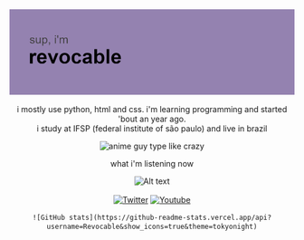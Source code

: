 <div align="center">

<img src="./header.png" alt="header">


  
  
<p align="left">
 
  i mostly use python, html and css. i'm learning programming and started 'bout an year ago. <br>
  i study at IFSP (federal institute of são paulo) and live in brazil 
  
 </p>

<img src="./42634073306d3a03bf67cbcd4dc270ae1410383808_full.gif" alt="anime guy type like crazy" title="me lmao">




  
  <p>
  what i'm listening now
  </p
  
  ![Alt text](https://spotify-recently-played-readme.vercel.app/api?user=murilovazscolari6-br)
    
    
  <p align="center">
    <a href="https://twitter.com/revocablekk" target="blank"><img align="center" src="https://cdn.jsdelivr.net/npm/simple-icons@3.0.1/icons/twitter.svg" alt="Twitter"height="30" width="40" /></a>
    <a href="https://www.youtube.com/user/murilovazscolari6" target="blank"><img align="center" src="https://cdn.jsdelivr.net/npm/simple-icons@3.0.1/icons/youtube.svg" alt="Youtube" height="30" width="40"" /></a>
    </p>
      
    ![GitHub stats](https://github-readme-stats.vercel.app/api?username=Revocable&show_icons=true&theme=tokyonight)
</div>




